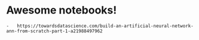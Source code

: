 # Awesome notebooks!

    -   https://towardsdatascience.com/build-an-artificial-neural-network-ann-from-scratch-part-1-a21988497962

    